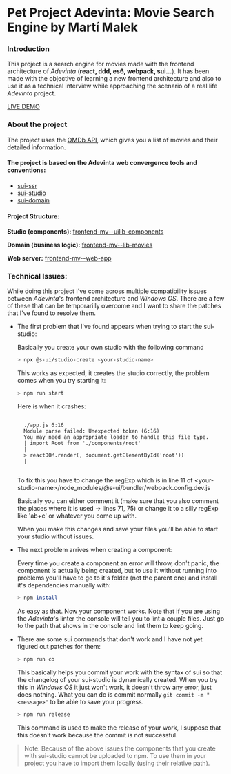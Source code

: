 # Pet Project Adevinta: Movie Search Engine by Martí Malek

### Introduction

This project is a search engine for movies made with the frontend architecture of *Adevinta* (**react, ddd, es6, webpack, sui...**). It has been made with the objective of learning a new frontend architecture and also to use it as a technical interview while approaching the scenario of a real life *Adevinta* project. 

[LIVE DEMO](http://petprojectadevintammd.surge.sh)

### About the project

The project uses the [OMDb API](http://www.omdbapi.com), which gives you a list of movies and their detailed information.

#### The project is based on the Adevinta web convergence tools and conventions:

- [sui-ssr](https://github.com/SUI-Components/sui/tree/master/packages/sui-ssr)
- [sui-studio](https://github.com/SUI-Components/sui/tree/master/packages/sui-studio)
- [sui-domain](https://github.com/SUI-Components/sui/tree/master/packages/sui-domain)

#### Project Structure:

**Studio (components):** [frontend-mv--uilib-components](https://github.com/martimalek/Pet-Project-Adevinta/tree/master/2-frontend-mv--uilib-components)

**Domain (business logic):** [frontend-mv--lib-movies](https://github.com/martimalek/Pet-Project-Adevinta/tree/master/3-frontend-mv--lib-movies)

**Web server:** [frontend-mv--web-app](https://github.com/martimalek/Pet-Project-Adevinta/tree/master/4-frontend-mv--web-app)

### Technical Issues:

While doing this project I've come across multiple compatibility issues between *Adevinta*'s frontend architecture and *Windows OS*. There are a few of these that can be temporarilly overcome and I want to share the patches that I've found to resolve them.

- The first problem that I've found appears when trying to start the sui-studio:

    Basically you create your own studio with the following command

    ```sh
    > npx @s-ui/studio-create <your-studio-name>
    ```

    This works as expected, it creates the studio correctly, the problem comes when you try starting it:

    ```sh
    > npm run start
    ```

    Here is when it crashes:
    <pre><code>
    ./app.js 6:16
    Module parse failed: Unexpected token (6:16)
    You may need an appropriate loader to handle this file type.
    | import Root from './components/root'
    |
    > reactDOM.render(<Root />, document.getElementById('root'))
    |
    </code></pre>

    To fix this you have to change the regExp which is in line 11 of \<your-studio-name>\/node_modules/@s-ui/bundler/webpack.config.dev.js

    Basically you can either comment it (make sure that you also comment the places where it is used -> lines 71, 75) or change it to a silly regExp like 'ab+c' or whatever you come up with.

    When you make this changes and save your files you'll be able to start your studio without issues.

- The next problem arrives when creating a component:

    Every time you create a component an error will throw, don't panic, the component is actually being created, but to use it without running into problems you'll have to go to it's folder (not the parent one) and install it's dependencies manually with:

    ```sh
    > npm install
    ```

    As easy as that. Now your component works. Note that if you are using the *Adevinta*'s linter the console will tell you to lint a couple files. Just go to the path that shows in the console and lint them to keep going.

- There are some sui commands that don't work and I have not yet figured out patches for them:

    ```sh
    > npm run co
    ```

    This basically helps you commit your work with the syntax of sui so that the changelog of your sui-studio is dynamically created. When you try this in *Windows OS* it just won't work, it doesn't throw any error, just does nothing. What you can do is commit normally `git commit -m "<message>"` to be able to save your progress.

    ```sh
    > npm run release
    ```

    This command is used to make the release of your work, I suppose that this doesn't work because the commit is not successful.

> Note: Because of the above issues the components that you create with sui-studio cannot be uploaded to npm. To use them in your project you have to import them locally (using their relative path).

